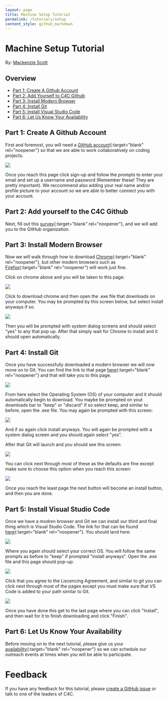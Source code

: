 ```yaml
---
layout: page
title: Machine Setup Tutorial
permalink: /tutorials/setup
content_style: github_markdown
---
```

# Machine Setup Tutorial

By: [Mackenzie Scott](https://github.com/kenzerkay)

## Overview
- [Part 1: Create A Github Account](#part-1-create-a-github-account)
- [Part 2: Add Yourself to C4C Github](#part-2-add-yourself-to-the-c4c-github)
- [Part 3: Install Modern Browser](#part-3-install-modern-browser)
- [Part 4: Install Git](#part-4-install-git)
- [Part 5: Install Visual Studio Code](#part-5-install-visual-studio-code)
- [Part 6: Let Us Know Your Availability](#part-6-let-us-know-your-availability)

## Part 1: Create A Github Account

First and foremost, you will need a [GitHub account](https://github.com/join){:target="blank" rel="noopener"} so that we are able to work collaboratively on coding projects.

![](../images/tutorials/setup/github-account.JPG)

Once you reach this page click sign-up and follow the prompts to enter your email and set up a username and password (Remember these! They are pretty important). We reccommend also adding your real name and/or profile picture to your account so we are able to better connect you with your account. 

## Part 2: Add yourself to the C4C Github

Next, fill out this [survey](https://docs.google.com/forms/d/e/1FAIpQLSdQWdiVJvrZl-Xe8PHy7OmbkejtYxj2b-Np_5OuLCScHE9e-w/viewform?usp=sf_link){:target="blank" rel="noopener"}, and we will add you to the GitHub organization.

## Part 3: Install Modern Browser 

Now we will walk through how to download [Chrome](https://www.google.com/chrome/){:target="blank" rel="noopener"}, but other modern browsers such as [Firefox](https://www.mozilla.org/en-US/firefox/){:target="blank" rel="noopener"} will work just fine. 

Click on chrome above and you will be taken to this page: 

![](../images/tutorials/setup/download-chrome.JPG)

Click to download chrome and then open the .exe file that downloads on your computer. You may be prompted by this screen below, but select install anyways if so. 

![](../images/tutorials/setup/install-anyways.JPG)

Then you will be prompted with system dialog screens and should select "yes" to any that pop up. After that simply wait for Chrome to install and it should open automatically. 

## Part 4: Install Git

Once you have successfully downloaded a modern browser we will now move on to Git. You can find the link to that page [here](https://git-scm.com/downloads){:target="blank" rel="noopener"} and that will take you to this page. 

![](../images/tutorials/setup/GitDownload.JPG)

From here select the Operating System (OS) of your computer and it should automatically begin to download. You maybe be prompted on yout downloads bar to "keep" or "discard" if so select keep, and similar to before, open the .exe file. You may again be prompted with this screen: 

![](../images/tutorials/setup/install-anyways.JPG)

And if so again click install anyways. You will again be prompted with a system dialog screen and you should again select "yes". 

After that Git will launch and you should see this screen:

![](../images/tutorials/setup/gnu-agreement.JPG)

You can click next through most of these as the defaults are fine except make sure to choose this option when you reach this screen:

![](../images/tutorials/setup/3rd-party-software.JPG)

Once you reach the least page the next button will become an install button, and then you are done.

## Part 5: Install Visual Studio Code 

Once we have a modren browser and Git we can install our third and final thing which is Visual Studio Code. The link for that can be found [here](https://code.visualstudio.com/download){:target="blank" rel="noopener"}. You should land here:

![](../images/tutorials/setup/VS-code-install.JPG)

Where you again should select your correct OS. You will follow the same prompts as before to "keep" if prompted "install anyways". Open the .exe file and this page should pop-up:

![](../images/tutorials/setup/VS-Code-pop-up.JPG)

Click that you agree to the Liscencing Agreement, and similar to git you can click next through most of the pages except you must make sure that VS Code is added to your path similar to Git. 

![](../images/tutorials/setup/add-to-path-vs-code.JPG)

Once you have done this get to the last page where you can click "Install", and then wait for it to finish downloading and click "Finish".

## Part 6: Let Us Know Your Availability

Before moving on to the next tutorial, please give us your [availability](https://docs.google.com/spreadsheets/d/1sB_6yL7rx1-0chFmpYwMmmUff-o6aS_IIy9-mXVpEt8/edit?usp=sharing){:target="blank" rel="noopener"} so we can schedule our outreach events at times when you will be able to participate.

# Feedback

If you have any feedback for this tutorial, please [create a GitHub issue](https://github.com/Code4Community/Code4Community.github.io/issues/new) or talk to one of the leaders of C4C.
